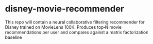 # disney-movie-recommender
This repo will contain a neural collaborative filtering recommender for Disney trained on MovieLens 100K. Produces top‑N movie recommendations per user and compares against a matrix factorization baseline

